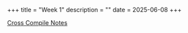 +++
title = "Week 1"
description = ""
date = 2025-06-08
+++

[Cross Compile Notes](../../notes/cross-compile)